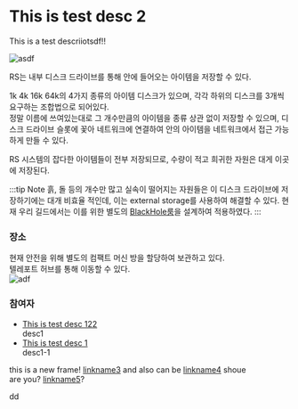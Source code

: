 # This is test desc 2

This is a test descriiotsdf!!

![asdf](../../asset/systems/rs_disk_drives/main.jpg)

RS는 내부 디스크 드라이브를 통해 안에 들어오는 아이템을 저장할 수 있다. 

1k 4k 16k 64k의 4가지 종류의 아이템 디스크가 있으며, 
각각 하위의 디스크를 3개씩 요구하는 조합법으로 되어있다.  
정말 이름에 쓰여있는대로 그 개수만큼의 아이템을 종류 상관 없이 저장할 수 있으며, 
디스크 드라이브 슬롯에 꽃아 네트워크에 연결하여 안의 아이템을 네트워크에서 접근 가능하게 만들 수 있다.

RS 시스템의 잡다한 아이템들이 전부 저장되므로, 수량이 적고 희귀한 자원은 대게 이곳에 저장된다. 

:::tip Note
흙, 돌 등의 개수만 많고 실속이 떨어지는 자원들은 이 디스크 드라이브에 저장하기에는 대개 비효율 적인데, 이는 external storage를 사용하여 해결할 수 있다.
현재 우리 길드에서는 이를 위한 별도의 [BlackHole룸](rs_black_hole.md)을 설계하여 적용하였다.
:::

### 장소


현재 안전을 위해 별도의 컴팩트 머신 방을 할당하여 보관하고 있다.  
텔레포트 허브를 통해 이동할 수 있다.  
![adf](../../asset/systems/rs_disk_drives/gate.jpg)

### 참여자
<!-- tag_source_open:description:name2-->
- [This is test desc 122](../docs/link1.md)  
desc1
- [This is test desc 1](../docs/link1-1.md)  
desc1-1
<!-- tag_close -->

<!-- tag_source_open:copy:name3 -->
this is a new frame! [linkname3](test/link3.md) and also can be [linkname4](test/link4.md) shoue  
are you? [linkname5](link5.jpg)?
<!-- tag_close -->


<!-- tag_target_open:contribution_list:name1 -->
dd
<!-- tag_close -->